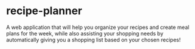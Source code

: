 # recipe-planner
A web application that will help you organize your recipes and create meal plans for the week, while also assisting your shopping needs by automatically giving you a shopping list based on your chosen recipes!

